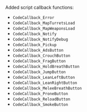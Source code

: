 Added script callback functions:
  * `CodeCallback_Error`
  * `CodeCallback_MapTurretsLoad`
  * `CodeCallback_MapWeaponsLoad`
  * `CodeCallback_Notify`
  * `CodeCallback_NotifyDebug`
  * `CodeCallback_Pickup`
  * `CodeCallback_AdsButton`
  * `CodeCallback_CrouchButton`
  * `CodeCallback_FragButton`
  * `CodeCallback_HoldBreathButton`
  * `CodeCallback_JumpButton`
  * `CodeCallback_LeanLeftButton`
  * `CodeCallback_LeanRightButton`
  * `CodeCallback_MeleeBreathButton`
  * `CodeCallback_ProneButton`
  * `CodeCallback_ReloadButton`
  * `CodeCallback_SmokeButton`